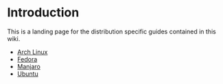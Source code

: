 # Introduction

This is a landing page for the distribution specific guides contained in this wiki.

-   [Arch Linux](https://wiki.t2linux.org/distributions/arch/installation/)
-   [Fedora](https://wiki.t2linux.org/distributions/fedora/home/)
-   [Manjaro](https://wiki.t2linux.org/distributions/manjaro/home/)
-   [Ubuntu](https://wiki.t2linux.org/distributions/ubuntu/home/)
